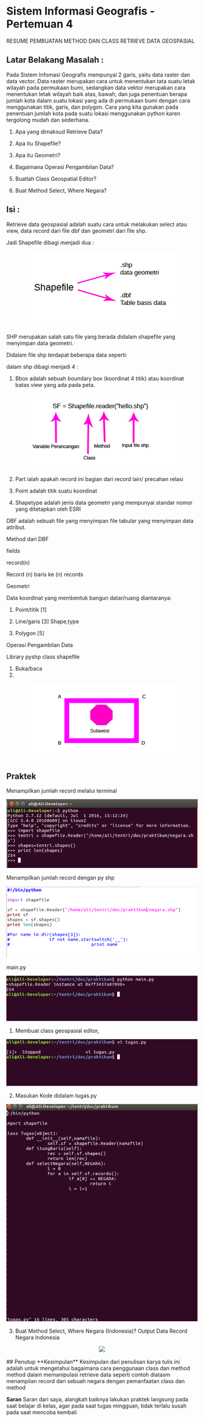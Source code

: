 # Sistem Informasi Geografis - Pertemuan 4
RESUME PEMBUATAN METHOD DAN CLASS RETRIEVE DATA GEOSPASIAL

## Latar Belakang Masalah :
Pada Sistem Infomasi Geografis mempunyai 2 garis, yaitu data raster dan data vector. Data raster merupakan cara untuk menentukan tata suatu letak wilayah pada permukaan bumi, sedangkan data vektor merupakan cara menentukan letak wilayah baik atas, bawah, dan juga penentuan berapa jumlah kota dalam suatu lokasi yang ada di permukaan bumi dengan cara menggunakan titik, garis, dan polygon. Cara yang kita gunakan pada penentuan jumlah kota pada suatu lokasi menggunakan python karen tergolong mudah dan sederhana.

1. Apa yang dimaksud Retrieve Data?

2. Apa itu Shapefile?

3. Apa itu Geometri?

4. Bagaimana Operasi Pengambilan Data?

5. Buatlah Class Geospatial Editor?

6. Buat Method Select, Where Negara?

## Isi :

Retrieve data geospasial adalah  suatu cara untuk melakukan select atau view, data record dari file dbf dan geometri dari file shp.

Jadi Shapefile dibagi menjadi dua :

<p align="center">
  <img src="../../img/2-1.jpg">
</p>

SHP merupakan salah satu file yang berada didalam shapefile yang menyimpan data geometri.

Didalam file shp terdapat beberapa data seperti:

dalam shp dibagi menjadi 4 : 

1. Bbox adalah sebuah boundary box (koordinat 4 titik) atau koordinat batas view yang ada pada peta.

<p align="center">
  <img src="../../img/2-2.jpg">
</p>

2. Part ialah apakah record ini bagian dari record lain/ precahan relasi

3. Point adalah titik suatu koordinat

4. Shapetype adalah jenis data geometri yang mempunyai standar nomor yang ditetapkan oleh ESRI

DBF adalah sebuah file yang menyimpan file tabular yang menyimpan data attribut.

Method dari DBF

fields

record(n)

Record (n) baris ke (n) records

Geometri

Data koordinat yang membentuk bangun datar/ruang diantaranya:

1. Point/titik [1]

2. Line/garis [3] Shape,type

3. Polygon [5]

Operasi Pengambilan Data

Library pyshp class shapefile

1. Buka/baca
2.

<p align="center">
  <img src="../../img/2-3.jpg">
</p>

## Praktek

Menampilkan jumlah record melalui terminal

<p align="center">
  <img src="../../img/Screenshot from 2016-11-06 02-36-48.png">
</p>

Menampilkan jumlah record dengan py shp

<p align="center">
  <img src="../../img/Screenshot from 2016-11-06 02-39-03.png">
</p>
main.py
<p align="center">
  <img src="../../img/Screenshot from 2016-11-06 02-38-31.png">
</p>

1. Membuat class geospasial editor,
<p align="center">
  <img src="../../img/Screenshot from 2016-11-06 02-40-13.png">
</p>

2. Masukan Kode didalam tugas.py
<p align="center">
  <img src="../../img/Screenshot from 2016-11-06 02-40-01.png">
</p>

3. Buat Method Select, Where Negara (Indonesia)?
Output Data Record Negara Indonesia
<p align="center">
  <img src="../../img/
Screenshot from 2016-11-06 02-42-18.png">
</p>
## Penutup
**Kesimpulan**
Kesimpulan dari penulisan karya tulis ini adalah untuk mengetahui bagaimana cara penggunaan class dan method method dalam memanipulasi retrieve data seperti contoh diatasm menampilan record dari sebuah negara dengan pemanfaatan class dan method

**Saran**
Saran dari saya, alangkah baiknya lakukan praktek langsung pada saat belajar di kelas, agar pada saat tugas mingguan, tidak terlalu susah pada saat mencoba kembali